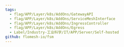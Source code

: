 ```yaml
---
tags:
  - flag/APP/Layer/k8s/AddOns/GatewayAPI
  - flag/APP/Layer/k8s/AddOns/ServiceMeshInterface
  - flag/APP/Layer/k8s/AddOns/IngressController
  - flag/APP/Layer/k8s/AddOns/Egress
  - Label/Industry-工业科学/IT/APP/Server/Self-hosted
github: flomesh-io/fsm
---
```

